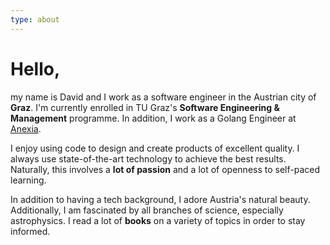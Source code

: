 ```yaml
---
type: about
---
```


# Hello,
my name is David and I work as a software engineer in the Austrian city of **Graz**.
I'm currently enrolled in TU Graz's **Software Engineering & Management** programme.
In addition, I work as a Golang Engineer at [Anexia](https://anexia.com/).

I enjoy using code to design and create products of excellent quality.
I always use state-of-the-art technology to achieve the best results.
Naturally, this involves a **lot of passion** and a lot of openness to self-paced learning.

In addition to having a tech background, I adore Austria's natural beauty.
Additionally, I am fascinated by all branches of science, especially astrophysics.
I read a lot of **books** on a variety of topics in order to stay informed.
